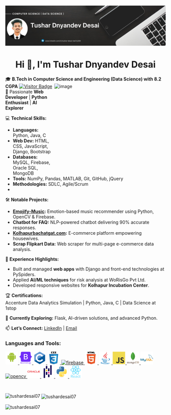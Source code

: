 ![logo](https://github.com/tushardesai07/tushardesai07/blob/main/Black%20Minimalist%20Motivation%20Quote%20LinkedIn%20Banner.png)
<h1 align="center">Hi 👋, I'm Tushar Dnyandev Desai</h1>

🎓 **B.Tech in Computer Science and Engineering (Data Science) with 8.2 CGPA**    [![Visitor Badge](https://img.shields.io/badge/Visitors-%20%20%20%20%20%20%20%20%20%20%20%20%20%20%20%20%20%20%20%20%20%20-blue)](https://github.com/tushardesai07)
<img align="right" width="350" height="280" src="https://user-images.githubusercontent.com/74038190/212750680-266fa8aa-39f1-4e8b-8873-7181dbaf3d7c.gif" alt="image">
🚀 Passionate **Web Developer** | **Python Enthusiast** | **AI Explorer**  

💻 **Technical Skills:**  
- **Languages:** Python, Java, C
- **Web Dev:** HTML, CSS, JavaScript, Django, Bootstrap  
- **Databases:** MySQL, Firebase, Oracle SQL, MongoDB 
- **Tools:** NumPy, Pandas, MATLAB, Git, GitHub, jQuery
- **Methodologies:** SDLC, Agile/Scrum
- 
🛠️ **Notable Projects:**  
- **[Emojify-Music](https://github.com/tushardesai07/Emojify-Music):** Emotion-based music recommender using Python, OpenCV & Firebase.  
- **Chatbot for FAQ:** NLP-powered chatbot delivering 90% accurate responses.  
- **[Kolhapurbachatgat.com](https://kolhapurbachatgat.com/):** E-commerce platform empowering housewives.  
- **Scrap Flipkart Data:** Web scraper for multi-page e-commerce data analysis.  

🎯 **Experience Highlights:**  
- Built and managed **web apps** with Django and front-end technologies at PySpiders.  
- Applied **AI/ML techniques** for risk analysis at WoRisGo Pvt Ltd.  
- Developed responsive websites for **Kolhapur Incubation Center**.  

🏆 **Certifications:**  
Accenture Data Analytics Simulation | Python, Java, C | Data Science at 1stop  

🌟 **Currently Exploring:** Flask, AI-driven solutions, and advanced Python.  

📫 **Let’s Connect:** [LinkedIn](www.linkedin.com/in/tushar-desai-14a711259) | [Email](tushardesai1403@gmail.com)  


<h3 align="left">Languages and Tools:</h3>
<p align="left"> <a href="https://developer.android.com" target="_blank" rel="noreferrer"> <img src="https://raw.githubusercontent.com/devicons/devicon/master/icons/android/android-original-wordmark.svg" alt="android" width="40" height="40"/> </a> <a href="https://getbootstrap.com" target="_blank" rel="noreferrer"> <img src="https://raw.githubusercontent.com/devicons/devicon/master/icons/bootstrap/bootstrap-plain-wordmark.svg" alt="bootstrap" width="40" height="40"/> </a> <a href="https://www.cprogramming.com/" target="_blank" rel="noreferrer"> <img src="https://raw.githubusercontent.com/devicons/devicon/master/icons/c/c-original.svg" alt="c" width="40" height="40"/> </a> <a href="https://www.w3schools.com/css/" target="_blank" rel="noreferrer"> <img src="https://raw.githubusercontent.com/devicons/devicon/master/icons/css3/css3-original-wordmark.svg" alt="css3" width="40" height="40"/> </a> <a href="https://firebase.google.com/" target="_blank" rel="noreferrer"> <img src="https://www.vectorlogo.zone/logos/firebase/firebase-icon.svg" alt="firebase" width="40" height="40"/> </a> <a href="https://www.w3.org/html/" target="_blank" rel="noreferrer"> <img src="https://raw.githubusercontent.com/devicons/devicon/master/icons/html5/html5-original-wordmark.svg" alt="html5" width="40" height="40"/> </a> <a href="https://www.java.com" target="_blank" rel="noreferrer"> <img src="https://raw.githubusercontent.com/devicons/devicon/master/icons/java/java-original.svg" alt="java" width="40" height="40"/> </a> <a href="https://developer.mozilla.org/en-US/docs/Web/JavaScript" target="_blank" rel="noreferrer"> <img src="https://raw.githubusercontent.com/devicons/devicon/master/icons/javascript/javascript-original.svg" alt="javascript" width="40" height="40"/> </a> <a href="https://www.mongodb.com/" target="_blank" rel="noreferrer"> <img src="https://raw.githubusercontent.com/devicons/devicon/master/icons/mongodb/mongodb-original-wordmark.svg" alt="mongodb" width="40" height="40"/> </a> <a href="https://www.mysql.com/" target="_blank" rel="noreferrer"> <img src="https://raw.githubusercontent.com/devicons/devicon/master/icons/mysql/mysql-original-wordmark.svg" alt="mysql" width="40" height="40"/> </a> <a href="https://opencv.org/" target="_blank" rel="noreferrer"> <img src="https://www.vectorlogo.zone/logos/opencv/opencv-icon.svg" alt="opencv" width="40" height="40"/> </a> <a href="https://www.oracle.com/" target="_blank" rel="noreferrer"> <img src="https://raw.githubusercontent.com/devicons/devicon/master/icons/oracle/oracle-original.svg" alt="oracle" width="40" height="40"/> </a> <a href="https://pandas.pydata.org/" target="_blank" rel="noreferrer"> <img src="https://raw.githubusercontent.com/devicons/devicon/2ae2a900d2f041da66e950e4d48052658d850630/icons/pandas/pandas-original.svg" alt="pandas" width="40" height="40"/> </a> <a href="https://www.python.org" target="_blank" rel="noreferrer"> <img src="https://raw.githubusercontent.com/devicons/devicon/master/icons/python/python-original.svg" alt="python" width="40" height="40"/> </a> <a href="https://reactjs.org/" target="_blank" rel="noreferrer"> <img src="https://raw.githubusercontent.com/devicons/devicon/master/icons/react/react-original-wordmark.svg" alt="react" width="40" height="40"/> </a> </p>
<br>

<p><img align="left" src="https://github-readme-stats.vercel.app/api/top-langs?username=tushardesai07&show_icons=true&locale=en&layout=compact" alt="tushardesai07" /></p>

<p>&nbsp;<img align="center" src="https://github-readme-stats.vercel.app/api?username=tushardesai07&show_icons=true&locale=en" alt="tushardesai07" /></p>

<p><img align="center" src="https://github-readme-streak-stats.herokuapp.com/?user=tushardesai07&" alt="tushardesai07" /></p>
